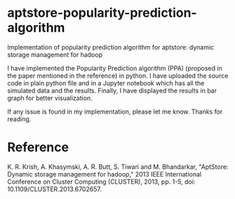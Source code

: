 # aptstore-popularity-prediction-algorithm
Implementation of popularity prediction algorithm for aptstore: dynamic storage management for hadoop

I have implemented the Popularity Prediction algorithm (PPA) (proposed in the paper mentioned in the reference) in python. I have uploaded the source code in plain python file and in a Jupyter notebook which has all the simulated data and the results. Finally, I have displayed the results in bar graph for better visualization.

If any issue is found in my implementation, please let me know. Thanks for reading.

# Reference
K. R. Krish, A. Khasymski, A. R. Butt, S. Tiwari and M. Bhandarkar, "AptStore: Dynamic storage management for hadoop," 2013 IEEE International Conference on Cluster Computing (CLUSTER), 2013, pp. 1-5, doi: 10.1109/CLUSTER.2013.6702657.

